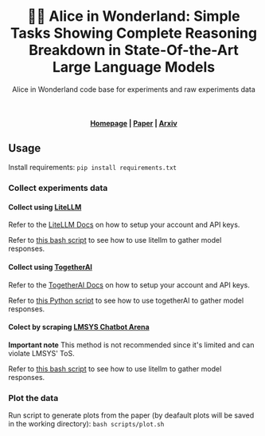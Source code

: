 <h1 align="center">
        🎩🐇 Alice in Wonderland: Simple Tasks Showing Complete Reasoning Breakdown in State-Of-the-Art Large Language Models
    </h1>
 <p align="center">Alice in Wonderland code base for experiments and raw experiments data</p>
<br>
<h4 align="center"><a href="https://marianna13.github.io/aiw/" target="_blank">Homepage</a> | <a href="https://docs.litellm.ai/docs/hosted" target="_blank"> Paper</a> | <a href="https://docs.litellm.ai/docs/enterprise"target="_blank">Arxiv</a></h4>


## Usage

Install requirements:
`pip install requirements.txt`

### Collect experiments data

#### Collect using [LiteLLM](https://github.com/BerriAI/litellm)
Refer to the [LiteLLM Docs](https://docs.litellm.ai/docs/) on how to setup your account and API keys.

Refer to [this bash script](scripts/execute_litellm_data_gathering.sh) to see how to use litellm to gather model responses.

#### Collect using [TogetherAI](https://www.together.ai/)

Refer to the [TogetherAI Docs](https://docs.together.ai/docs/quickstart) on how to setup your account and API keys.

Refer to [this Python script](data_collection/examples/example_together.py) to see how to use togetherAI to gather model responses.

#### Colect by scraping [LMSYS Chatbot Arena](https://chat.lmsys.org/) 
**Important note** This method is not recommended since it's limited and can violate LMSYS' ToS.

Refer to [this bash script](scripts/execute_lmsys_data_gathering.sh) to see how to use litellm to gather model responses.


### Plot the data

Run script to generate plots from the paper (by deafault plots will be saved in the working directory):
`bash scripts/plot.sh`
